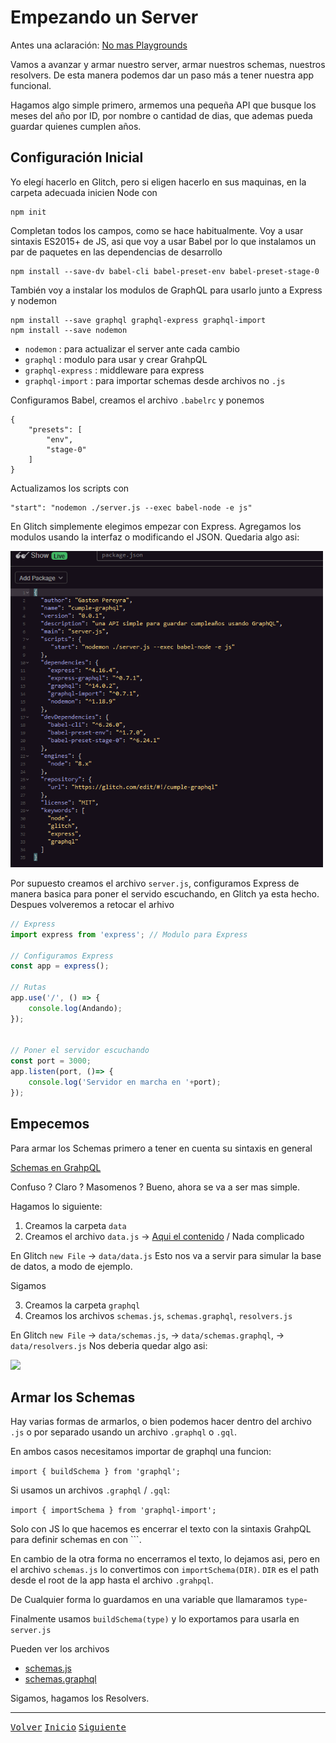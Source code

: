 # Empezando un Server

Antes una aclaración: [No mas Playgrounds](https://github.com/gastonpereyra/Apuntes_GraphQL/blob/master/Contenido/playground_no_mas.md)

Vamos a avanzar y armar nuestro server, armar nuestros schemas, nuestros resolvers. De esta manera podemos dar un paso más a tener nuestra app funcional.

Hagamos algo simple primero, armemos una pequeña API que busque los meses del año por ID, por nombre o cantidad de dias, que ademas pueda guardar quienes cumplen años.

## Configuración Inicial

Yo elegí hacerlo en Glitch, pero si eligen hacerlo en sus maquinas, en la carpeta adecuada inicien Node con

```
npm init
```

Completan todos los campos, como se hace habitualmente.
Voy a usar sintaxis ES2015+ de JS, asi que voy a usar Babel por lo que instalamos un par de paquetes en las dependencias de desarrollo

```
npm install --save-dv babel-cli babel-preset-env babel-preset-stage-0
```

También voy a instalar los modulos de GraphQL para usarlo junto a Express y nodemon

```
npm install --save graphql graphql-express graphql-import
npm install --save nodemon
```
* `nodemon` : para actualizar el server ante cada cambio
* `graphql` : modulo para usar y crear GrahpQL
* `graphql-express` : middleware para express
* `graphql-import` : para importar schemas desde archivos no `.js`

Configuramos Babel, creamos el archivo `.babelrc` y ponemos

```
{
    "presets": [
        "env",
        "stage-0"
    ]
}
```

Actualizamos los scripts con

```
"start": "nodemon ./server.js --exec babel-node -e js"
```

En Glitch simplemente elegimos empezar con Express. Agregamos los modulos usando la interfaz o modificando el JSON.
Quedaria algo asi:

<img src="https://github.com/gastonpereyra/Apuntes_GraphQL/blob/master/Imagenes/server_node.png" width="500">

Por supuesto creamos el archivo `server.js`, configuramos Express de manera basica para poner el servido escuchando, en Glitch ya esta hecho.
Despues volveremos a retocar el arhivo

```javascript
// Express
import express from 'express'; // Modulo para Express

// Configuramos Express
const app = express();

// Rutas
app.use('/', () => {
    console.log(Andando);
});


// Poner el servidor escuchando
const port = 3000;
app.listen(port, ()=> {
    console.log('Servidor en marcha en '+port);
});
```

## Empecemos

Para armar los Schemas primero a tener en cuenta su sintaxis en general

[Schemas en GrahpQL](https://github.com/gastonpereyra/Apuntes_GraphQL/blob/master/Contenido/schemas.md)

Confuso ? Claro ? Masomenos ? Bueno, ahora se va a ser mas simple.

Hagamos lo siguiente:

1. Creamos la carpeta `data`
2. Creamos el archivo `data.js` -> [Aqui el contenido](https://github.com/gastonpereyra/Apuntes_GraphQL/blob/master/src/data.js) / Nada complicado

En Glitch `new File` -> `data/data.js`
Esto nos va a servir para simular la base de datos, a modo de ejemplo.

Sigamos

3. Creamos la carpeta `graphql`
4. Creamos los archivos `schemas.js`, `schemas.graphql`, `resolvers.js`

En Glitch `new File` -> `data/schemas.js`, -> `data/schemas.graphql`, -> `data/resolvers.js`
Nos deberia quedar algo asi:

<img src="https://github.com/gastonpereyra/Apuntes_GraphQL/blob/master/Imagenes/server_directorio.png">

## Armar los Schemas

Hay varias formas de armarlos, o bien podemos hacer dentro del archivo `.js` o por separado usando un archivo `.graphql` o `.gql`.

En ambos casos necesitamos importar de graphql una funcion:

`import { buildSchema } from 'graphql';`

Si usamos un archivos `.graphql` / `.gql`:

`import { importSchema } from 'graphql-import';`

Solo con JS lo que hacemos es encerrar el texto con la sintaxis GrahpQL para definir schemas en con ```.

En cambio de la otra forma no encerramos el texto, lo dejamos asi, pero en el archivo `schemas.js` lo convertimos con `importSchema(DIR)`.
`DIR` es el path desde el root de la app hasta el archivo `.grahpql`.

De Cualquier forma lo guardamos en una variable que llamaramos `type`-

Finalmente usamos `buildSchema(type)` y lo exportamos para usarla en `server.js`

Pueden ver los archivos 
* [schemas.js](https://github.com/gastonpereyra/Apuntes_GraphQL/tree/master/src/schemas.graphql)
* [schemas.graphql](https://github.com/gastonpereyra/Apuntes_GraphQL/blob/master/src/schemas.js)

Sigamos, hagamos los Resolvers.
- - - -
[<kbd>Volver</kbd>](https://github.com/gastonpereyra/Apuntes_GraphQL/blob/master/Contenido/playground_mutation.md)
[<kbd>Inicio</kbd>](https://github.com/gastonpereyra/Apuntes_GraphQL/blob/master/README.md)
[<kbd>Siguiente</kbd>](https://github.com/gastonpereyra/Apuntes_GraphQL/blob/master/contenido/server_resolvers.md)
